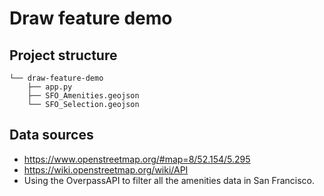 # Draw feature demo

## Project structure

```
└── draw-feature-demo
    ├── app.py
    ├── SFO_Amenities.geojson
    └── SFO_Selection.geojson
```

## Data sources

- https://www.openstreetmap.org/#map=8/52.154/5.295
- https://wiki.openstreetmap.org/wiki/API
- Using the OverpassAPI to filter all the amenities data in San Francisco. 